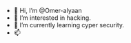 - 👋 Hi, I’m @Omer-alyaan
- 👀 I’m interested in hacking.
- 🌱 I’m currently learning cyper security.
- 📫 <Spider>

<!---
Omer-alyaan/Omer-alyaan is a ✨ special ✨ repository because its `README.md` (this file) appears on your GitHub profile.
You can click the Preview link to take a look at your changes.
--->
